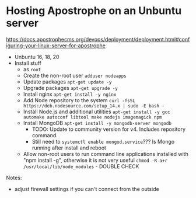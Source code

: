 # Hosting Apostrophe on an Unbuntu server
https://docs.apostrophecms.org/devops/deployment/deployment.html#configuring-your-linux-server-for-apostrophe

- Unbuntu 16, 18, 20
- Install stuff
  - as `root`
  - Create the non-root user `adduser nodeapps`
  - Update packages `apt-get update -y`
  - Upgrade packages `apt-get upgrade -y`
  - Install nginx `apt-get install -y nginx`
  - Add Node repository to the system `curl -fsSL https://deb.nodesource.com/setup_14.x | sudo -E bash -`
  - Install Node.js and additional utilities `apt-get install -y gcc automake autoconf libtool make nodejs imagemagick npm`
  - Install MongoDB `apt-get install -y mongodb-server mongodb`
    - TODO: Update to community version for v4. Includes repository command.
    - Still need to `systemctl enable mongod.service`??? Is Mongo running after install and reboot
  - Allow non-root users to run command line applications installed with "npm install -g", otherwise it is not very useful `chmod -R a+r /usr/local/lib/node_modules` - DOUBLE CHECK


Notes:
  - adjust firewall settings if you can't connect from the outside